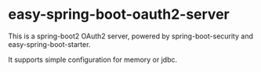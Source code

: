 # easy-spring-boot-oauth2-server

This is a spring-boot2 OAuth2 server, powered by spring-boot-security and easy-spring-boot-starter.

It supports simple configuration for memory or jdbc.


